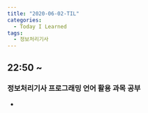 ```yaml
---
title: "2020-06-02-TIL"
categories:
  - Today I Learned
tags:
  - 정보처리기사
---
```


## 22:50 ~
### 정보처리기사 프로그래밍 언어 활용 과목 공부
  - 
